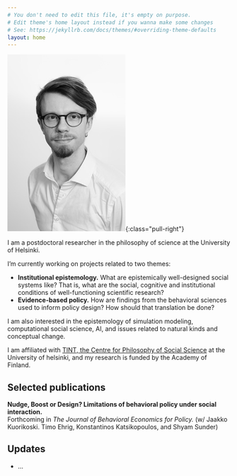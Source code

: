```yaml
---
# You don't need to edit this file, it's empty on purpose.
# Edit theme's home layout instead if you wanna make some changes
# See: https://jekyllrb.com/docs/themes/#overriding-theme-defaults
layout: home
---
```

![image-title-here](/assets/pic_small.jpg){:class="pull-right"}

I am a postdoctoral researcher in the philosophy of science at the University of Helsinki.

I’m currently working on projects related to two themes:  
- **Institutional epistemology.** What are epistemically well-designed social systems like? That is, what are the social, cognitive and institutional conditions of well-functioning scientific research?
- **Evidence-based policy.** How are findings from the behavioral sciences used to inform policy design? How should that translation be done?  

I am also interested in the epistemology of simulation modeling, computational social science, AI, and issues related to natural kinds and conceptual change.

I am affiliated with <a href="http://www.helsinki.fi/tint/" target="_blank">TINT, the Centre for Philosophy of Social Science</a> at the University of helsinki, and my research is funded by the Academy of Finland.

## Selected publications

**Nudge, Boost or Design? Limitations of behavioral policy under social interaction.**  
Forthcoming in *The Journal of Behavioral Economics for Policy.* (w/ Jaakko Kuorikoski. Timo Ehrig, Konstantinos Katsikopoulos, and Shyam Sunder)


## Updates
- ...
